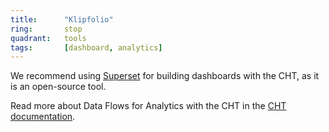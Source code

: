 ```yaml
---
title:      "Klipfolio"
ring:       stop
quadrant:   tools
tags:       [dashboard, analytics]
---
```


We recommend using [Superset](https://superset.apache.org/) for building dashboards with the CHT, as it is an open-source tool.

Read more about Data Flows for Analytics with the CHT in the [CHT documentation](https://docs.communityhealthtoolkit.org/core/overview/data-flows-for-analytics/).


